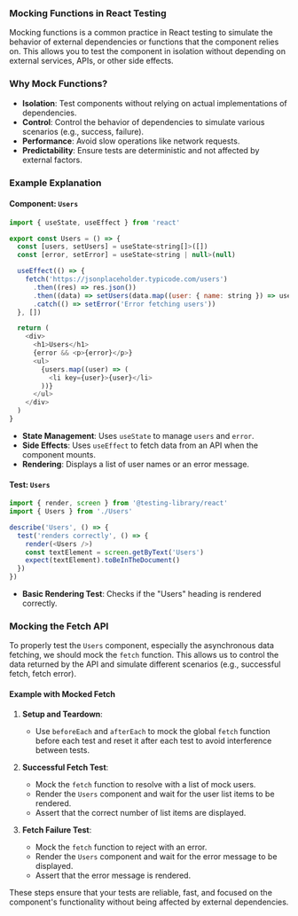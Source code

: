 ### Mocking Functions in React Testing

Mocking functions is a common practice in React testing to simulate the behavior of external dependencies or functions that the component relies on. This allows you to test the component in isolation without depending on external services, APIs, or other side effects.

### Why Mock Functions?

- **Isolation**: Test components without relying on actual implementations of dependencies.
- **Control**: Control the behavior of dependencies to simulate various scenarios (e.g., success, failure).
- **Performance**: Avoid slow operations like network requests.
- **Predictability**: Ensure tests are deterministic and not affected by external factors.

### Example Explanation

#### Component: `Users`

```javascript
import { useState, useEffect } from 'react'

export const Users = () => {
  const [users, setUsers] = useState<string[]>([])
  const [error, setError] = useState<string | null>(null)

  useEffect(() => {
    fetch('https://jsonplaceholder.typicode.com/users')
      .then((res) => res.json())
      .then((data) => setUsers(data.map((user: { name: string }) => user.name)))
      .catch(() => setError('Error fetching users'))
  }, [])

  return (
    <div>
      <h1>Users</h1>
      {error && <p>{error}</p>}
      <ul>
        {users.map((user) => (
          <li key={user}>{user}</li>
        ))}
      </ul>
    </div>
  )
}
```

- **State Management**: Uses `useState` to manage `users` and `error`.
- **Side Effects**: Uses `useEffect` to fetch data from an API when the component mounts.
- **Rendering**: Displays a list of user names or an error message.

#### Test: `Users`

```javascript
import { render, screen } from '@testing-library/react'
import { Users } from './Users'

describe('Users', () => {
  test('renders correctly', () => {
    render(<Users />)
    const textElement = screen.getByText('Users')
    expect(textElement).toBeInTheDocument()
  })
})
```

- **Basic Rendering Test**: Checks if the "Users" heading is rendered correctly.

### Mocking the Fetch API

To properly test the `Users` component, especially the asynchronous data fetching, we should mock the `fetch` function. This allows us to control the data returned by the API and simulate different scenarios (e.g., successful fetch, fetch error).

#### Example with Mocked Fetch

1. **Setup and Teardown**:
   - Use `beforeEach` and `afterEach` to mock the global `fetch` function before each test and reset it after each test to avoid interference between tests.

2. **Successful Fetch Test**:
   - Mock the `fetch` function to resolve with a list of mock users.
   - Render the `Users` component and wait for the user list items to be rendered.
   - Assert that the correct number of list items are displayed.

3. **Fetch Failure Test**:
   - Mock the `fetch` function to reject with an error.
   - Render the `Users` component and wait for the error message to be displayed.
   - Assert that the error message is rendered.

These steps ensure that your tests are reliable, fast, and focused on the component's functionality without being affected by external dependencies.